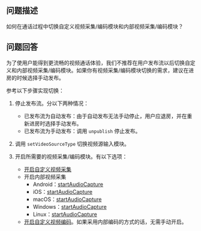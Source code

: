 ## 问题描述

如何在通话过程中切换自定义视频采集/编码模块和内部视频采集/编码模块？

## 问题回答

为了使用户能得到更流畅的视频通话体验，我们不推荐在用户发布流以后切换自定义和内部视频采集/编码模块。如果你有视频采集/编码模块切换的需求，建议在进房的时候选择手动发布。

参考以下步骤实现切换：

1. 停止发布流。分以下两种情况：

   - 已发布流为自动发布：由于自动发布无法手动停止，用户应退房，并在重新进房时选择手动发布。
   - 已发布流为手动发布：调用 `unpublish` 停止发布。
2. 调用 `setVideoSourceType` 切换视频源输入模块。
3. 开启所需要的视频采集/编码模块。有以下选项：

 	- [开启自定义视频采集](70138)
    - 开启内部视频采集 
    	- Android：[startAudioCapture](70080.md#RTCVideo-startvideocapture) 
      - iOS：[startAudioCapture](70086.md#ByteRTCVideo-startvideocapture) 
      - macOS：[startAudioCapture](70092.md#ByteRTCVideo-startvideocapture) 
      - Windows：[startAudioCapture](70095.md#IRTCVideo-startvideocapture)
      - Linux：[startAudioCapture](85516.md#IRTCVideo-startvideocapture)
 	- [开启自定义视频编码](82921)。如果采用内部编码的方式的话，无需手动开启。